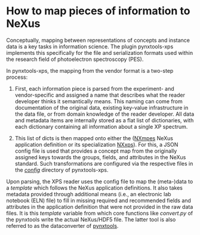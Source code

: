 # How to map pieces of information to NeXus

Conceptually, mapping between representations of concepts and instance data is a key tasks in information science. The plugin pynxtools-xps implements this specifically for the file and serialization formats used within the research field of photoelectron spectroscopy (PES).

In pynxtools-xps, the mapping from the vendor format is a two-step process:

1) First, each information piece is parsed from the experiment- and vendor-specific and assigned a name that describes what the reader developer thinks it semantically means. This naming can come from documentation of the original data, existing key-value infrastructure in the data file, or from domain knowledge of the reader developer. All data and metadata items are internally stored as a flat list of dictionaries, with each dictionary containing all information about a single XP spectrum.

2) This list of dicts is then mapped onto either the ([NXmpes](https://fairmat-nfdi.github.io/nexus_definitions/classes/contributed_definitions/NXmpes.html) NeXus application definition or its specialization [NXxps](https://fairmat-nfdi.github.io/nexus_definitions/classes/contributed_definitions/NXxps.html)). For this, a JSON config file is used that provides a concept map from the originally assigned keys towards the groups, fields, and attributes in the NeXus standard. Such transformations are configured via the respective files in the [*config*](https://github.com/FAIRmat-NFDI/pynxtools-xps/tree/main/pynxtools_xps/config) directory of pynxtools-xps.

Upon parsing, the XPS reader uses the config file to map the (meta-)data to a *template* which follows the NeXus application definitions. It also takes metadata provided through additional means (i.e., an electronic lab notebook (ELN) file) to fill in missing required and recommended fields and attributes in the application definition that were not provided in the raw data files. It is this *template* variable from which core functions like *convert.py* of the pynxtools write the actual NeXus/HDF5 file. The latter tool is also referred to as the dataconverter of [pynxtools](https://github.com/FAIRmat-NFDI/pynxtools).
